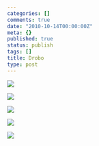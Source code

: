 ```yaml
---
categories: []
comments: true
date: "2010-10-14T00:00:00Z"
meta: {}
published: true
status: publish
tags: []
title: Drobo
type: post
---
```

![](/static/4f331d1f8754c7ec090e554a/50fe1c99e4b01c920a89f452/50fe1c99e4b01c920a89f4c0/1287051286073/iphone-20101014211408-1.jpg/1000w)

![](/static/4f331d1f8754c7ec090e554a/50fe1c99e4b01c920a89f452/50fe1c99e4b01c920a89f4c1/1287051291081/iphone-20101014211408-2.jpg/1000w)

![](/static/4f331d1f8754c7ec090e554a/50fe1c99e4b01c920a89f452/50fe1c99e4b01c920a89f4c2/1287051297063/iphone-20101014211408-3.jpg/1000w)

![](/static/4f331d1f8754c7ec090e554a/50fe1c99e4b01c920a89f452/50fe1c99e4b01c920a89f4c3/1287051305005/iphone-20101014211408-4.jpg/1000w)

![](/static/4f331d1f8754c7ec090e554a/50fe1c99e4b01c920a89f452/50fe1c99e4b01c920a89f4c4/1287051311013/iphone-20101014211408-5.jpg/1000w)

 
